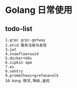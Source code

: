 # Golang 日常使用

## todo-list

```
1.grpc grpc-getway
2.etcd 服务注册与发现
3.jwt
4.snowflow+uuid
5.docker+k8s
6.zipkin apm
7.es
8.sentry
9.prometheus+grefana+elk
10.kong 限流,降级,鉴权

```

